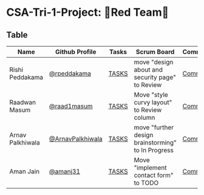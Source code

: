 # CSA-Tri-1-Project: 🔴Red Team🔴 

## Table 
| Name | Github Profile | Tasks | Scrum Board | Commits | Profile |
| - | - | - | - | - | - |
| Rishi Peddakama | [@rpeddakama](https://github.com/rpeddakama) | [TASKS](https://github.com/raad1masum/AP-CSA-Tri-1-Project/issues/assigned/rpeddakama) | move "design about and security page" to Review | [Commits](https://github.com/raad1masum/AP-CSA-Tri-1-Project/commits?author=rpeddakama) | [Profile](https://github.com/rpeddakama) |
| Raadwan Masum | [@raad1masum](https://github.com/raad1masum) | [TASKS](https://github.com/raad1masum/AP-CSA-Tri-1-Project/issues/assigned/raad1masum) | Move "style curvy layout" to Review column | [Commits](https://github.com/raad1masum/AP-CSA-Tri-1-Project/commits?author=raad1masum) | [Profile](https://github.com/raad1masum) |
| Arnav Palkhiwala | [@ArnavPalkhiwala](https://github.com/ArnavPalkhiwala) | [TASKS](https://github.com/raad1masum/AP-CSA-Tri-1-Project/issues?q=is%3Aopen+assignee%3A%40me) | move "further design brainstorming" to In Progress | [Commits](https://github.com/raad1masum/AP-CSA-Tri-1-Project/commits?author=ArnavPalkhiwala) | [Profile](https://github.com/ArnavPalkhiwala) |
| Aman Jain | [@amanj31](https://github.com/amanj31) | [TASKS](https://github.com/raad1masum/AP-CSA-Tri-1-Project/issues/assigned/amanj31) | Move "implement contact form" to TODO | [Commits](https://github.com/raad1masum/AP-CSA-Tri-1-Project/commits?author=amanj31) | [Profie](https://github.com/amanj31) |